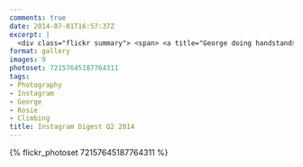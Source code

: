 ```yaml
---
comments: true
date: 2014-07-01T16:57:37Z
excerpt: |
  <div class="flickr summary"> <span> <a title="George doing handstands at granny's" href="//farm4.staticflickr.com/3749/13799756604_6f5cc4d487_b.jpg" class="image cboxElement" rel="gallery3"><img src="//farm4.staticflickr.com/3749/13799756604_6f5cc4d487_q.jpg" alt="George doing handstands at granny's"></a> <a title="View on Flickr" href="//www.flickr.com/photos/richard-perry/13799756604/" class="flickrlink"> </a> </span> <span> <a title="A happy little elephant" href="//farm3.staticflickr.com/2905/14434295415_835d48a8a1_b.jpg" class="image cboxElement" rel="gallery3"><img src="//farm3.staticflickr.com/2905/14434295415_835d48a8a1_q.jpg" alt="A happy little elephant"></a> <a title="View on Flickr" href="//www.flickr.com/photos/richard-perry/14434295415/" class="flickrlink"> </a> </span> <span> <a title="George with his new friend, Buzz Lightyear :-)" href="//farm4.staticflickr.com/3893/14434293065_a4d6721e1a_b.jpg" class="image cboxElement" rel="gallery3"><img src="//farm4.staticflickr.com/3893/14434293065_a4d6721e1a_q.jpg" alt="George with his new friend, Buzz Lightyear :-)"></a> <a title="View on Flickr" href="//www.flickr.com/photos/richard-perry/14434293065/" class="flickrlink"> </a> </span> <span> <a title="Rosie &amp; George playing Connect 4" href="//farm3.staticflickr.com/2918/14433171774_ebc7e8dfd0_b.jpg" class="image cboxElement" rel="gallery3"><img src="//farm3.staticflickr.com/2918/14433171774_ebc7e8dfd0_q.jpg" alt="Rosie &amp; George playing Connect 4"></a> <a title="View on Flickr" href="//www.flickr.com/photos/richard-perry/14433171774/" class="flickrlink"> </a> </span> <span> <a title="New bedroom shelves installed" href="//farm3.staticflickr.com/2922/14247649819_d242cc8153_b.jpg" class="image cboxElement" rel="gallery3"><img src="//farm3.staticflickr.com/2922/14247649819_d242cc8153_q.jpg" alt="New bedroom shelves installed"></a> <a title="View on Flickr" href="//www.flickr.com/photos/richard-perry/14247649819/" class="flickrlink"> </a> </span> <span> <a title="George playing in the bluebells" href="//farm6.staticflickr.com/5511/14454477943_007ccdec67_b.jpg" class="image cboxElement" rel="gallery3"><img src="//farm6.staticflickr.com/5511/14454477943_007ccdec67_q.jpg" alt="George playing in the bluebells"></a> <a title="View on Flickr" href="//www.flickr.com/photos/richard-perry/14454477943/" class="flickrlink"> </a> </span> <span> <a title="George found a horse in the woods ;-)" href="//farm4.staticflickr.com/3925/14247843527_e958d86b0b_b.jpg" class="image cboxElement" rel="gallery3"><img src="//farm4.staticflickr.com/3925/14247843527_e958d86b0b_q.jpg" alt="George found a horse in the woods ;-)"></a> <a title="View on Flickr" href="//www.flickr.com/photos/richard-perry/14247843527/" class="flickrlink"> </a> </span> <span> <a title="George's first proper climb :-D" href="//farm3.staticflickr.com/2907/14247635109_640d5dd614_b.jpg" class="image cboxElement" rel="gallery3"><img src="//farm3.staticflickr.com/2907/14247635109_640d5dd614_q.jpg" alt="George's first proper climb :-D"></a> <a title="View on Flickr" href="//www.flickr.com/photos/richard-perry/14247635109/" class="flickrlink"> </a> </span> </div>
format: gallery
images: 9
photoset: 72157645187764311
tags:
- Photography
- Instagram
- George
- Rosie
- Climbing
title: Instagram Digest Q2 2014
---
```


{% flickr_photoset 72157645187764311 %}